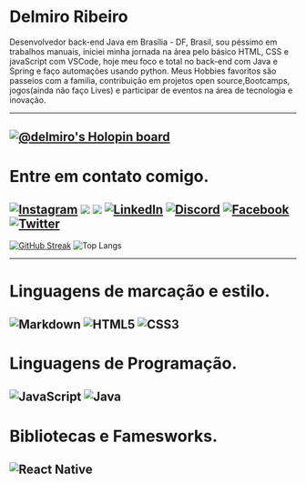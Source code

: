 # Delmiro Ribeiro

<p>
  Desenvolvedor back-end Java em Brasília - DF, Brasil, sou péssimo em trabalhos manuais, iniciei minha jornada na área pelo básico HTML, CSS e javaScript com VSCode, hoje meu foco e total no back-end com Java e Spring e faço automações usando python.
  Meus Hobbies favoritos são passeios com a familia, contribuição em projetos open source,Bootcamps, jogos(ainda não faço Lives) e participar de eventos na área de tecnologia e inovação.  
</p>

---

[![@delmiro's Holopin board](https://holopin.io/api/user/board?user=delmiro)](https://holopin.io/@delmiro)
--- 
# Entre em contato comigo.

[![Instagram](https://img.shields.io/badge/Instagram-000?style=for-the-badge&logo=instagram)](https://www.instagram.com/SEUUSERNAME/)
 	<a href="https://www.twitch.tv/mirotec" target="_blank"><img src="https://img.shields.io/badge/Twitch-black?style=for-the-badge&logo=twitch&logoColor=white" target="_blank"></a> 
  <a href = "mailto:delmiroribeiro.alpha@gmail.com"><img src="https://img.shields.io/badge/-Gmail-black?style=for-the-badge&logo=gmail&logoColor=white" target="_blank"></a> [![LinkedIn](https://img.shields.io/badge/LinkedIn-000?style=for-the-badge&logo=linkedin&logoColor=#0000ff)](https://www.linkedin.com/in/[SEUUSERNAME](https://www.linkedin.com/in/delmiro-ribeiro-7452411a0/)/)
  [![Discord](https://img.shields.io/badge/Discord-000?style=for-the-badge&logo=discord)](https://www.discord.com/in/junior_2020/)
  [![Facebook](https://img.shields.io/badge/Facebook-000?style=for-the-badge&logo=facebook)](https://www.facebook.com/delmiro.junior.16/)
  [![Twitter](https://img.shields.io/badge/Twitter-000?style=for-the-badge&logo=twitter)](https://twitter.com/Delmiro16368715)
--- 
  [![GitHub Streak](https://streak-stats.demolab.com/?user=Delmiro-Ribeiro&theme=bear&background=000&border=30A3DC&dates=FFF)](https://git.io/streak-stats) 
  ![Top Langs](https://github-readme-stats-git-masterrstaa-rickstaa.vercel.app/api/top-langs/?username=Delmiro-Ribeiro&layout=compact&bg_color=000&border_color=30A3DC&title_color=E94D5F&text_color=FFF)

---
# Linguagens de marcação e estilo.
![Markdown](https://img.shields.io/badge/Markdown-000?style=for-the-badge&logo=markdown)
![HTML5](https://img.shields.io/badge/HTML5-000?style=for-the-badge&logo=html5)
![CSS3](https://img.shields.io/badge/CSS3-000?style=for-the-badge&logo=css3&logoColor=264CE4)
---
# Linguagens de Programação.
![JavaScript](https://img.shields.io/badge/JavaScript-000?style=for-the-badge&logo=javascript)
![Java](https://img.shields.io/badge/Java-000?style=for-the-badge&logo=java)
---
# Bibliotecas e Famesworks.
![React Native](https://img.shields.io/badge/React-Native-000?style=for-the-badge&logo=React-Native)
---
